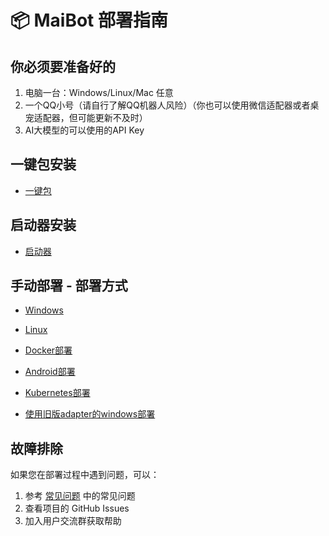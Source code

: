 # 📦 MaiBot 部署指南

## 你必须要准备好的

1. 电脑一台：Windows/Linux/Mac 任意
2. 一个QQ小号（请自行了解QQ机器人风险）（你也可以使用微信适配器或者桌宠适配器，但可能更新不及时）
3. AI大模型的可以使用的API Key

## 一键包安装

- [一键包](onekey_deploy)

## 启动器安装

- [启动器](launcher_deploy)

## 手动部署 - 部署方式

- [Windows](mmc_deploy_windows)


- [Linux](mmc_deploy_linux)


- [Docker部署](mmc_deploy_docker)


- [Android部署](mmc_deploy_android)


- [Kubernetes部署](mmc_deploy_kubernetes)


- [使用旧版adapter的windows部署](./old/mmc_deploy_windows_old)


## 故障排除

如果您在部署过程中遇到问题，可以：

1. 参考 [常见问题](/faq/) 中的常见问题
2. 查看项目的 GitHub Issues
3. 加入用户交流群获取帮助
